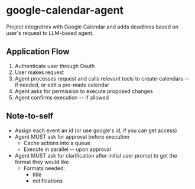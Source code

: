 # google-calendar-agent

Project integratres with Google Calendar and adds deadlines based on user's request to LLM-based agent.

## Application Flow
1. Authenticate user through Oauth
2. User makes request
3. Agent processes request and calls relevant tools to create-calendars -- if needed, or edit a pre-made calendar
4. Agent asks for permission to execute proposed changes
5. Agent confirms execution -- if allowed

## Note-to-self
- Assign each event an id (or use google's id, if you can get access)
- Agent MUST ask for approval before execution
  - Cache actions into a queue
  - Execute in parallel -- upon approval
- Agent MUST ask for clarification after initial user prompt to get the format they would like
    - Formats needed:
      - title
      - notifications  
